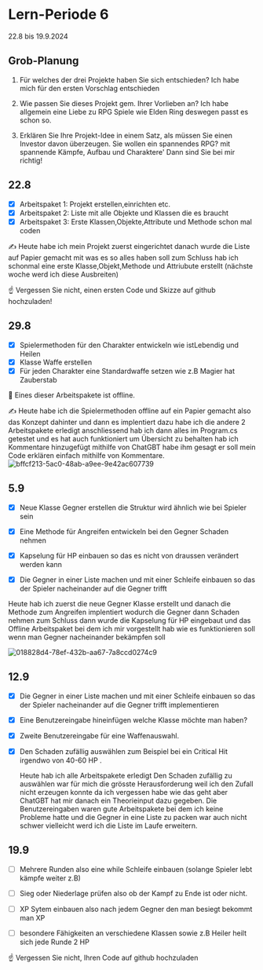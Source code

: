 # Lern-Periode 6

22.8 bis 19.9.2024

## Grob-Planung

1. Für welches der drei Projekte haben Sie sich entschieden?
   Ich habe mich für den ersten Vorschlag entschieden
   
2. Wie passen Sie dieses Projekt gem. Ihrer Vorlieben an?
   Ich habe allgemein eine Liebe zu RPG Spiele wie Elden Ring deswegen passt es schon so.
   
3. Erklären Sie Ihre Projekt-Idee in einem Satz, als müssen Sie einen Investor davon überzeugen.
   Sie wollen ein spannendes RPG? mit spannende Kämpfe, Aufbau und Charaktere' Dann sind Sie bei mir richtig!

## 22.8

- [x] Arbeitspaket 1: Projekt erstellen,einrichten etc.
- [x] Arbeitspaket 2: Liste mit alle Objekte und Klassen die es braucht 
- [x] Arbeitspaket 3: Erste Klassen,Objekte,Attribute und Methode schon mal coden

✍️ Heute habe ich mein Projekt zuerst eingerichtet danach wurde die Liste auf Papier gemacht mit was es so alles haben soll zum Schluss hab ich schonmal eine erste Klasse,Objekt,Methode und Attriubute erstellt (nächste woche werd ich diese Ausbreiten)

☝️ Vergessen Sie nicht, einen ersten Code und Skizze auf github hochzuladen!

## 29.8

- [x] Spielermethoden für den Charakter entwickeln wie istLebendig und Heilen
- [x] Klasse Waffe erstellen
- [x] Für jeden Charakter eine Standardwaffe setzen wie z.B Magier hat Zauberstab

📵 Eines dieser Arbeitspakete ist offline.

✍️ Heute habe ich die Spielermethoden offline auf ein Papier gemacht also das Konzept dahinter und dann es implentiert dazu habe ich die andere 2 Arbeitspakete erledigt anschliessend hab ich dann alles im Program.cs getestet und es hat auch funktioniert um Übersicht zu behalten hab ich Kommentare hinzugefügt mithilfe von ChatGBT habe ihm gesagt er soll mein Code erklären einfach mithilfe von Kommentare.
![bffcf213-5ac0-48ab-a9ee-9e42ac607739](https://github.com/user-attachments/assets/d2feccf2-6307-4367-8ab9-3b06d2669128)



## 5.9

- [x] Neue Klasse Gegner erstellen die Struktur wird ähnlich wie bei Spieler sein
- [x] Eine Methode für Angreifen entwickeln bei den Gegner Schaden nehmen
- [x] Kapselung für HP einbauen so das es nicht von draussen verändert werden kann
- [x] Die Gegner in einer Liste machen und mit einer Schleife einbauen so das der Spieler nacheinander auf die Gegner trifft



 Heute hab ich zuerst die neue Gegner Klasse erstellt und danach die Methode zum Angreifen implentiert wodurch die Gegner dann Schaden nehmen zum Schluss dann wurde die Kapselung für HP eingebaut und das Offline Arbeitspaket bei dem ich mir vorgestellt hab wie es funktionieren soll wenn man Gegner nacheinander bekämpfen soll


![018828d4-78ef-432b-aa67-7a8ccd0274c9](https://github.com/user-attachments/assets/786c8c3b-5dd4-44b3-a530-d551e7e420e5)



## 12.9 

- [x] Die Gegner in einer Liste machen und mit einer Schleife einbauen so das der Spieler nacheinander auf die Gegner trifft implementieren
- [x] Eine Benutzereingabe hineinfügen welche Klasse möchte man haben?
- [x] Zweite Benutzereingabe für eine Waffenauswahl.
- [x] Den Schaden zufällig auswählen zum Beispiel bei ein Critical Hit irgendwo von 40-60 HP .

  Heute hab ich alle Arbeitspakete erledigt Den Schaden zufällig zu auswählen war für mich die grösste Herausforderung weil ich den Zufall nicht erzeugen konnte da ich vergessen habe wie das geht aber ChatGBT hat mir danach ein Theorieinput dazu gegeben. Die Benutzereingaben waren gute Arbeitspakete bei dem ich keine Probleme hatte und die Gegner in eine Liste zu packen war auch nicht schwer vielleicht werd ich die Liste im Laufe erweitern.



## 19.9

- [ ] Mehrere Runden also eine while Schleife einbauen (solange Spieler lebt kämpfe weiter z.B)
- [ ] Sieg oder Niederlage prüfen also ob der Kampf zu Ende ist oder nicht.
- [ ] XP Sytem einbauen also nach jedem    Gegner den man besiegt bekommt man XP
- [ ] besondere Fähigkeiten an verschiedene Klassen sowie z.B Heiler heilt sich jede Runde 2 HP




☝️ Vergessen Sie nicht, Ihren Code auf github hochzuladen





